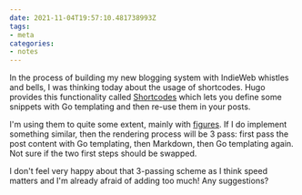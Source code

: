```yaml
---
date: 2021-11-04T19:57:10.481738993Z
tags:
- meta
categories:
- notes
---
```


In the process of building my new blogging system with IndieWeb whistles and bells, I was thinking today about the usage of shortcodes. Hugo provides this functionality called [Shortcodes](https://gohugo.io/content-management/shortcodes/#readout) which lets you define some snippets with Go templating and then re-use them in your posts.

I'm using them to quite some extent, mainly with [figures](https://developer.mozilla.org/en-US/docs/Web/HTML/Element/figure). If I do implement something similar, then the rendering process will be 3 pass: first pass the post content with Go templating, then Markdown, then Go templating again. Not sure if the two first steps should be swapped.

I don't feel very happy about that 3-passing scheme as I think speed matters and I'm already afraid of adding too much! Any suggestions?
